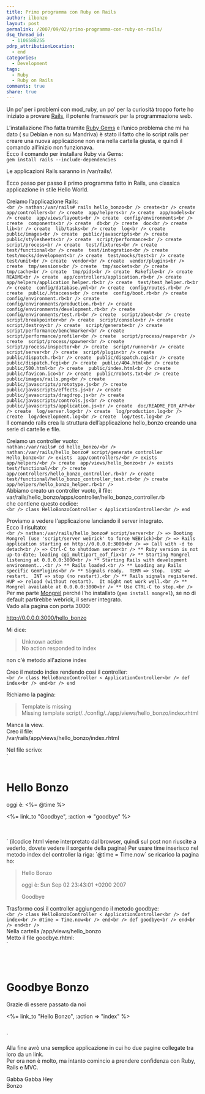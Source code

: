 ```yaml
---
title: Primo programma con Ruby on Rails
author: ilbonzo
layout: post
permalink: /2007/09/02/primo-programma-con-ruby-on-rails/
dsq_thread_id:
  - 1106588255
pdrp_attributionLocation:
  - end
categories:
  - Development
tags:
  - Ruby
  - Ruby on Rails
comments: true
share: true
---
```

Un po&#8217; per i problemi con mod_ruby, un po&#8217; per la curiosità troppo forte ho iniziato a provare [Rails][1], il potente framework per la programmazione web.

L&#8217;installazione l&#8217;ho fatta tramite [Ruby Gems][2] e l&#8217;unico problema che mi ha dato ( su Debian e non su Mandriva) è stato il fatto che lo script rails per creare una nuova applicazione non era nella cartella giusta, e quindi il comando all&#8217;inizio non funzionava.  
Ecco il comando per installare Ruby via Gems:  
`gem install rails --include-dependencies`

Le applicazioni Rails saranno in /var/rails/.

Ecco passo per passo il primo programma fatto in Rails, una classica applicazione in stile Hello World.

Creiamo l&#8217;applicazione Rails:  
`<br />
nathan:/var/rails# rails hello_bonzo<br />
      create<br />
      create  app/controllers<br />
      create  app/helpers<br />
      create  app/models<br />
      create  app/views/layouts<br />
      create  config/environments<br />
      create  components<br />
      create  db<br />
      create  doc<br />
      create  lib<br />
      create  lib/tasks<br />
      create  log<br />
      create  public/images<br />
      create  public/javascripts<br />
      create  public/stylesheets<br />
      create  script/performance<br />
      create  script/process<br />
      create  test/fixtures<br />
      create  test/functional<br />
      create  test/integration<br />
      create  test/mocks/development<br />
      create  test/mocks/test<br />
      create  test/unit<br />
      create  vendor<br />
      create  vendor/plugins<br />
      create  tmp/sessions<br />
      create  tmp/sockets<br />
      create  tmp/cache<br />
      create  tmp/pids<br />
      create  Rakefile<br />
      create  README<br />
      create  app/controllers/application.rb<br />
      create  app/helpers/application_helper.rb<br />
      create  test/test_helper.rb<br />
      create  config/database.yml<br />
      create  config/routes.rb<br />
      create  public/.htaccess<br />
      create  config/boot.rb<br />
      create  config/environment.rb<br />
      create  config/environments/production.rb<br />
      create  config/environments/development.rb<br />
      create  config/environments/test.rb<br />
      create  script/about<br />
      create  script/breakpointer<br />
      create  script/console<br />
      create  script/destroy<br />
      create  script/generate<br />
      create  script/performance/benchmarker<br />
      create  script/performance/profiler<br />
      create  script/process/reaper<br />
      create  script/process/spawner<br />
      create  script/process/inspector<br />
      create  script/runner<br />
      create  script/server<br />
      create  script/plugin<br />
      create  public/dispatch.rb<br />
      create  public/dispatch.cgi<br />
      create  public/dispatch.fcgi<br />
      create  public/404.html<br />
      create  public/500.html<br />
      create  public/index.html<br />
      create  public/favicon.ico<br />
      create  public/robots.txt<br />
      create  public/images/rails.png<br />
      create  public/javascripts/prototype.js<br />
      create  public/javascripts/effects.js<br />
      create  public/javascripts/dragdrop.js<br />
      create  public/javascripts/controls.js<br />
      create  public/javascripts/application.js<br />
      create  doc/README_FOR_APP<br />
      create  log/server.log<br />
      create  log/production.log<br />
      create  log/development.log<br />
      create  log/test.log<br />
`  
Il comando rails crea la struttura dell&#8217;applicazione hello_bonzo creando una serie di cartelle e file.

Creiamo un controller vuoto:  
`nathan:/var/rails# cd hello_bonzo/<br />
nathan:/var/rails/hello_bonzo# script/generate controller Hello_bonzo<br />
      exists  app/controllers/<br />
      exists  app/helpers/<br />
      create  app/views/hello_bonzo<br />
      exists  test/functional/<br />
      create  app/controllers/hello_bonzo_controller.rb<br />
      create  test/functional/hello_bonzo_controller_test.rb<br />
      create  app/helpers/hello_bonzo_helper.rb<br />
`  
Abbiamo creato un controller vuoto, il file:  
var/rails/hello\_bonzo/apps/controller/hello\_bonzo_controller.rb  
che contiene questo codice:  
`<br />
class HelloBonzoController < ApplicationController<br />
end`

Proviamo a vedere l'applicazione lanciando il server integrato.  
Ecco il risultato:  
`<br />
nathan:/var/rails/hello_bonzo# script/server<br />
=> Booting Mongrel (use 'script/server webrick' to force WEBrick)<br />
=> Rails application starting on http://0.0.0.0:3000<br />
=> Call with -d to detach<br />
=> Ctrl-C to shutdown server<br />
** Ruby version is not up-to-date; loading cgi_multipart_eof_fix<br />
** Starting Mongrel listening at 0.0.0.0:3000<br />
** Starting Rails with development environment...<br />
** Rails loaded.<br />
** Loading any Rails specific GemPlugins<br />
** Signals ready.  TERM => stop.  USR2 => restart.  INT => stop (no restart).<br />
** Rails signals registered.  HUP => reload (without restart).  It might not work well.<br />
** Mongrel available at 0.0.0.0:3000<br />
** Use CTRL-C to stop.<br />
`  
Per me parte [Mongrel][3] perché l'ho installato (`gem install mongrel`), se no di default partirebbe webrick, il server integrato.  
Vado alla pagina con porta 3000:

http://0.0.0.0:3000/hello_bonzo

Mi dice:

> Unknown action  
> No action responded to index

non c'è metodo all'azione index

Creo il metodo index rendendo così il controller:  
`<br />
class HelloBonzoController < ApplicationController<br />
	def index<br />
	end<br />
end`

Richiamo la pagina:

> Template is missing  
> Missing template script/../config/../app/views/hello_bonzo/index.rhtml

Manca la view.  
Creo il file:  
/var/rails/app/views/hello_bonzo/index.rhtml

Nel file scrivo:  
`<html><br />
	<br />
	<body></p>
<h1>Hello Bonzo</h1>
<p>oggi è: <%= @time %></p>
<p><%= link_to "Goodbye", :action => "goodbye" %></p>
<p>	</body><br />
</html><br />
`  
(ilcodice html viene interpretato dal browser, quindi sul post non riuscite a vederlo, dovete vedere il sorgente della pagina)  
Per usare time inserisco nel metodo index del controller la riga:  
`@time = Time.now`  
se ricarico la pagina ho:

> Hello Bonzo
>
> oggi è: Sun Sep 02 23:43:01 +0200 2007
>
> Goodbye

Trasformo così il controller aggiungendo il metodo goodbye:  
`<br />
class HelloBonzoController < ApplicationController<br />
	def index<br />
		@time = Time.now<br />
	end<br />
	def goodbye<br />
	end<br />
end<br />
`  
Nella cartella /app/views/hello_bonzo  
Metto il file goodbye.rhtml:  
`<br />
<html><br />
	<br />
	<body></p>
<h1>Goodbye Bonzo</h1>
<p>Grazie di essere passato da noi</p>
<p><%= link_to "Hello Bonzo", :action => "index" %><br />
	</body><br />
</html><br />
`

Alla fine avrò una semplice applicazione in cui ho due pagine collegate tra loro da un link.  
Per ora non è molto, ma intanto comincio a prendere confidenza con Ruby, Rails e MVC.

Gabba Gabba Hey  
Bonzo

<div class='kindleWidget kindleLight' >

</div>



 [1]: http://www.rubyonrails.org/
 [2]: http://rubyforge.org/projects/rubygems/
 [3]: http://mongrel.rubyforge.org/
